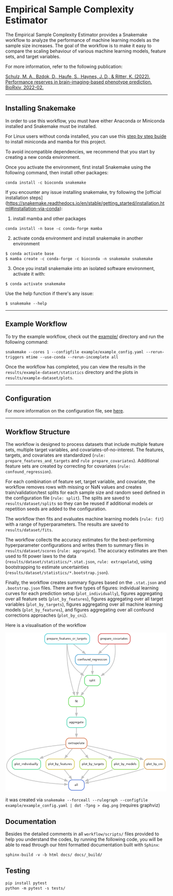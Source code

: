 # Empirical Sample Complexity Estimator

The Empirical Sample Complexity Estimator provides a Snakemake workflow to analyze the performance of machine learning models as the sample size increases. The goal of the workflow is to make it easy to compare the scaling behaviour of various machine learning models, feature sets, and target variables.

For more information, refer to the following publication:

[Schulz, M. A., Bzdok, D., Haufe, S., Haynes, J. D., & Ritter, K. (2022). Performance reserves in brain-imaging-based phenotype prediction. BioRxiv, 2022-02.](https://biorxiv.org/content/10.1101/2022.02.23.481601v1.full)

---

## Installing Snakemake

In order to use this workflow, you must have either Anaconda or Miniconda installed and Snakemake must be installed. 

For Linux users without conda installed, you can use this [step by step buide](https://dev.to/waylonwalker/installing-miniconda-on-linux-from-the-command-line-4ad7) to install miniconda and mamba for this project.

To avoid incompatible dependencies, we recommend that you start by creating a new conda environment. 

Once you activate the environment, first install Snakemake using the following command, then install other packages:

```
conda install -c bioconda snakemake
```

If you encounter any issue installing snakemake, try following the [official installation steps] (https://snakemake.readthedocs.io/en/stable/getting_started/installation.html#installation-via-conda):

1. install mamba and other packages
```
conda install -n base -c conda-forge mamba
```

2. activate conda environment and install snakemake in another environment
```
$ conda activate base
$ mamba create -c conda-forge -c bioconda -n snakemake snakemake
```

3. Once you install snakemake into an isolated software environment, activate it with:
```
$ conda activate snakemake
```

Use the help function if there's any issue:
```
$ snakemake --help
```
---

## Example Workflow

To try the example workflow, check out the [example/](example/) directory and run the following command:

```
snakemake --cores 1 --configfile example/example_config.yaml --rerun-triggers mtime --use-conda --rerun-incomplete all
```

Once the workflow has completed, you can view the results in the `results/example-dataset/statistics` directory and the plots in `results/example-dataset/plots`.

---

## Configuration

For more information on the configuration file, see [here](config/README.md).

---

## Workflow Structure

The workflow is designed to process datasets that include multiple feature sets, multiple target variables, and covariates-of-no-interest. The features, targets, and covariates are standardized (`rule: prepare_features_and_targets` and `rule prepare_covariates`). Additional feature sets are created by correcting for covariates (`rule: confound_regression`).

For each combination of feature set, target variable, and covariate, the workflow removes rows with missing or NaN values and creates train/validation/test splits for each sample size and random seed defined in the configuration file (`rule: split`). The splits are saved to `results/dataset/splits` so they can be reused if additional models or repetition seeds are added to the configuration.

The workflow then fits and evaluates machine learning models (`rule: fit`) with a range of hyperparameters. The results are saved to `results/dataset/fits`.

The workflow collects the accuracy estimates for the best-performing hyperparameter configurations and writes them to summary files in `results/dataset/scores` (`rule: aggregate`). The accuracy estimates are then used to fit power laws to the data (`results/dataset/statistics/*.stat.json`, `rule: extrapolate`), using bootstrapping to estimate uncertainties (`results/dataset/statistics/*.bootstrap.json`).

Finally, the workflow creates summary figures based on the `.stat.json` and `.bootstrap.json` files. There are five types of figures: individual learning curves for each prediction setup (`plot_individually`), figures aggregating over all feature sets (`plot_by_features`), figures aggregating over all target variables (`plot_by_targets`), figures aggregating over all machine learning models (`plot_by_features`), and figures aggregating over all confound corrections approaches (`plot_by_cni`).


Here is a visualisation of the workflow

<img src="resources/dag.png" width="500">

it was created via `snakemake --forceall --rulegraph --configfile example/example_config.yaml | dot -Tpng > dag.png` (requires graphviz)


## Documentation

Besides the detailed comments in all `workflow/scripts/` files provided to help you understand the codes, by running the following code, you will be able to read through our html formatted documentation built with `Sphinx`: 

```
sphinx-build -v -b html docs/ docs/_build/
```

## Testing

```
pip install pytest
python -m pytest -s tests/
```